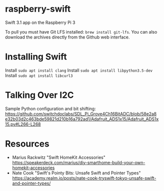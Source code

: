 # raspberry-swift
Swift 3.1 app on the Raspberry Pi 3

To pull you must have Git LFS installed: `brew install git-lfs`. You can also download the archives directly from the Github web interface.

# Installing Swift

Install `sudo apt install clang`
Install `sudo apt install libpython3.5-dev`
Install `sudo apt install libcurl3`

# Talking Over I2C
Sample Python configuration and bit shifting: https://github.com/switchdoclabs/SDL_Pi_Grove4Ch16BitADC/blob/58e2a8e32b03d2c463bde59821d210b16a792ad1/Adafruit_ADS1x15/Adafruit_ADS1x15.py#L266-L268

# Resources
 - Marius Rackwitz "Swift HomeKit Accessories" https://speakerdeck.com/marius/diy-smarthome-build-your-own-homekit-accessories
 - Nate Cook "Swift's Pointy Bits: Unsafe Swift and Pointer Types" https://academy.realm.io/posts/nate-cook-tryswift-tokyo-unsafe-swift-and-pointer-types/
 
